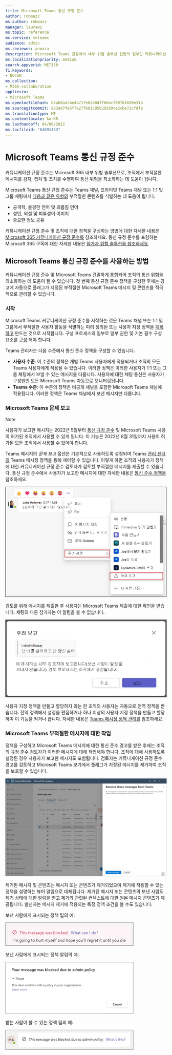```yaml
---
title: Microsoft Teams 통신 규정 준수
author: robmazz
ms.author: robmazz
manager: laurawi
ms.topic: reference
ms.service: msteams
audience: admin
ms.reviewer: anwara
description: Microsoft Teams 관점에서 내부 위험 솔루션 집합의 일부인 커뮤니케이션 규정 준수에 대한 Learning(M365 통신 규정 준수 기능의 일부).
ms.localizationpriority: medium
search.appverid: MET150
f1.keywords:
- NOCSH
ms.collection:
- M365-collaboration
appliesto:
- Microsoft Teams
ms.openlocfilehash: b4ab8adcbe4a717e62e0dff66ecf00fb1650e31b
ms.sourcegitcommit: 823ad7fe5f7a27f681c95b2d369ce2cbe71cfdfe
ms.translationtype: MT
ms.contentlocale: ko-KR
ms.lasthandoff: 04/06/2022
ms.locfileid: "64691453"
---
```

# <a name="communication-compliance-with-microsoft-teams"></a>Microsoft Teams 통신 규정 준수

커뮤니케이션 규정 준수는 Microsoft 365 내부 위험 솔루션으로, 조직에서 부적절한 메시지를 감지, 캡처 및 조치를 수행하여 통신 위험을 최소화하는 데 도움이 됩니다.

Microsoft Teams 통신 규정 준수는 Teams 채널, 프라이빗 Teams 채널 또는 1:1 및 그룹 채팅에서 [다음과 같은 유형의](/microsoft-365/compliance/communication-compliance-feature-reference) 부적절한 콘텐츠를 식별하는 데 도움이 됩니다.

- 공격적, 불경한 언어 및 괴롭힘 언어
- 성인, 외설 및 피투성이 이미지
- 중요한 정보 공유

커뮤니케이션 규정 준수 및 조직에 대한 정책을 구성하는 방법에 대한 자세한 내용은 [Microsoft 365 커뮤니케이션 규정 준수를](/microsoft-365/compliance/communication-compliance) 참조하세요. 통신 규정 준수를 포함하는 Microsoft 365 구독에 대한 자세한 내용은 [참가자 위험 솔루션을 참조하세요](/microsoft-365/compliance/insider-risk-solution-overview#communication-compliance).

## <a name="how-to-use-communication-compliance-in-microsoft-teams"></a>Microsoft Teams 통신 규정 준수를 사용하는 방법

커뮤니케이션 규정 준수 및 Microsoft Teams 긴밀하게 통합되어 조직의 통신 위험을 최소화하는 데 도움이 될 수 있습니다. 첫 번째 통신 규정 준수 정책을 구성한 후에는 경고에 자동으로 플래그가 지정된 부적절한 Microsoft Teams 메시지 및 콘텐츠를 적극적으로 관리할 수 있습니다.

### <a name="getting-started"></a>시작

Microsoft Teams 커뮤니케이션 규정 준수를 시작하는 것은 Teams 채널 또는 1:1 및 그룹에서 부적절한 사용자 활동을 식별하는 미리 정의된 또는 사용자 지정 정책을 [계획하고](/microsoft-365/compliance/communication-compliance-plan) 만드는 것으로 시작합니다. 구성 프로세스의 일부로 일부 권한 및 기본 필수 구성 요소를 [구성](/microsoft-365/compliance/communication-compliance-configure) 해야 합니다.

Teams 관리자는 다음 수준에서 통신 준수 정책을 구성할 수 있습니다.

- **사용자 수준**: 이 수준의 정책은 개별 Teams 사용자에게 적용되거나 조직의 모든 Teams 사용자에게 적용될 수 있습니다. 이러한 정책은 이러한 사용자가 1:1 또는 그룹 채팅에서 보낼 수 있는 메시지를 다룹니다. 사용자에 대한 채팅 통신은 사용자가 구성원인 모든 Microsoft Teams 자동으로 모니터링됩니다.
- **Teams 수준**: 이 수준의 정책은 비공개 채널을 포함한 Microsoft Teams 채널에 적용됩니다. 이러한 정책은 Teams 채널에서 보낸 메시지만 다룹니다.

### <a name="report-a-concern-in-microsoft-teams"></a>Microsoft Teams 문제 보고

>[!NOTE]
>사용자가 보고한 메시지는 2022년 5월부터 [통신 규정 준수](/microsoft-365/compliance/communication-compliance-configure#subscriptions-and-licensing) 및 Microsoft Teams 사용이 허가된 조직에서 사용할 수 있게 됩니다. 이 기능은 2022년 8월 31일까지 사용이 허가된 모든 조직에서 사용할 수 있어야 합니다.

Teams 메시지의 *문제 보고* 옵션은 기본적으로 사용하도록 설정되며 Teams [관리 센터의](/microsoftteams/manage-teams-in-modern-portal) Teams 메시징 정책을 통해 제어할 수 있습니다. 이렇게 하면 조직의 사용자가 정책에 대한 커뮤니케이션 규정 준수 검토자가 검토할 부적절한 메시지를 제출할 수 있습니다. 통신 규정 준수에서 사용자가 보고한 메시지에 대한 자세한 내용은 [통신 준수 정책을](/microsoft-365/compliance/communication-compliance-policies#user-reported-messages-policy) 참조하세요.

![문제 메뉴를 보고합니다.](./media/communication-compliance-report-a-concern-full-menu.png)

검토를 위해 메시지를 제출한 후 사용자는 Microsoft Teams 제출에 대한 확인을 받습니다. 채팅의 다른 참가자는 이 알림을 볼 수 없습니다.

![우려 사항 확인을 보고합니다.](./media/communication-compliance-report-a-concern.png)

사용자 지정 정책을 만들고 할당하지 않는 한 조직의 사용자는 자동으로 전역 정책을 받습니다. 전역 정책에서 설정을 편집하거나 하나 이상의 사용자 지정 정책을 만들고 할당하여 이 기능을 켜거나 끕니다. 자세한 내용은 [Teams 메시징 정책 관리를](/microsoftteams/messaging-policies-in-teams) 참조하세요.

### <a name="act-on-inappropriate-messages-in-microsoft-teams"></a>Microsoft Teams 부적절한 메시지에 대한 작업

정책을 구성하고 Microsoft Teams 메시지에 대한 통신 준수 경고를 받은 후에는 조직의 규정 준수 검토자가 이러한 메시지에 대해 작업해야 합니다. 조직에 대해 사용하도록 설정된 경우 사용자가 보고한 메시지도 포함됩니다. 검토자는 커뮤니케이션 규정 준수 경고를 검토하고 Microsoft Teams 보기에서 플래그가 지정된 메시지를 제거하여 조직을 보호할 수 있습니다.

![Teams 메시지를 제거합니다.](./media/communication-compliance-remove-teams-message.png)

제거된 메시지 및 콘텐츠는 메시지 또는 콘텐츠가 제거되었으며 제거에 적용할 수 있는 정책을 설명하는 뷰어 알림으로 대체됩니다. 제거된 메시지 또는 콘텐츠의 보낸 사람도 제거 상태에 대한 알림을 받고 제거와 관련된 컨텍스트에 대한 원본 메시지 콘텐츠가 제공됩니다. 발신자는 메시지 제거에 적용되는 특정 정책 조건을 볼 수도 있습니다.

보낸 사람에게 표시되는 정책 팁의 예:

![보낸 사람용 정책 팁입니다.](./media/communication-compliance-warning-1.png)

보낸 사람에게 표시되는 정책 알림의 예:

![보낸 사람 정책 조건 정보입니다.](./media/communication-compliance-warning-2.png)

받는 사람이 볼 수 있는 정책 팁의 예:

![받는 사람을 위한 정책 팁입니다.](./media/communication-compliance-warning-3.png)